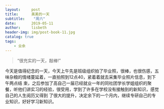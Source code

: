 ```yaml
---
layout:     post
title:      美美的一天
subtitle:    "周六"
date:       2019-05-11
author:     lisbeth
header-img: img/post-book-11.jpg
catalog: true
tags:
    - 业余
---
```


> “很充实的一天，敲棒!”

今天是值得纪念的一天，今天上午先是班级组织拍了毕业照，很棒，也很伤感，五味杂粮的情绪蔓延着，一直拍照到12点40，紧着着就去采集毕业照片信息，到下午两点结
束，之后参加了高自己一届已经就业一年的同社团学长学姐组织的聚餐，听他们讲实习的经验，很受用，学到了许多在学校没有接触到的新知识，感觉自己的人生阅历又得到
了很大的提升，决定余下的一个月内，继续专研自己的专业知识，好好学习新知识。
